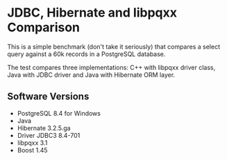 JDBC, Hibernate and libpqxx Comparison
======================================

This is a simple benchmark (don't take it seriously) that compares a select query 
against a 60k records in a PostgreSQL database.

The test compares three implementations: C++ with libpqxx driver class, Java with
JDBC driver and Java with Hibernate ORM layer.

## Software Versions

* PostgreSQL 8.4 for Windows
* Java 
* Hibernate 3.2.5.ga
* Driver JDBC3 8.4-701
* libpqxx 3.1
* Boost 1.45
